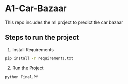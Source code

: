 # A1-Car-Bazaar
This repo includes the ml project to predict the car bazaar

## Steps to run the project

1. Install Requirements
```bash
pip install -r requirements.txt
```

2. Run the Project
```bash
python Final.PY
```
